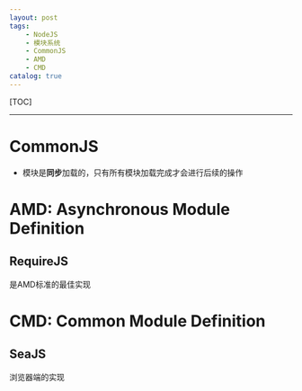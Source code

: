 ```yaml
---
layout: post
tags: 
    - NodeJS
    - 模块系统
    - CommonJS
    - AMD
    - CMD
catalog: true
---
```


[TOC]

---

# CommonJS

- 模块是**同步**加载的，只有所有模块加载完成才会进行后续的操作

# AMD: Asynchronous Module Definition

## RequireJS

是AMD标准的最佳实现

# CMD: Common Module Definition

## SeaJS

浏览器端的实现